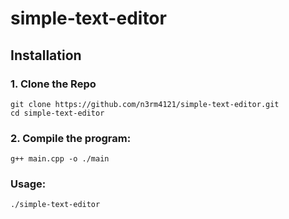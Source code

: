 # simple-text-editor

## Installation

### 1. Clone the Repo

```
git clone https://github.com/n3rm4121/simple-text-editor.git
cd simple-text-editor
```

### 2. Compile the program:
```
g++ main.cpp -o ./main
```


### Usage:

```
./simple-text-editor
```
